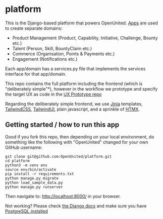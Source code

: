 # platform

This is the Django-based platform that powers OpenUnited. [Apps](https://docs.djangoproject.com/en/4.2/ref/applications/) are used to create separate domains:

- Product Management (Product, Capability, Initiative, Challenge, Bounty etc.)
- Talent (Person, Skill, BountyClaim etc.)
- Commerce (Organisation, Points & Payments etc.)
- Engagement (Notifications etc.)

Each app/domain has a services.py file that implements the services interface for that app/domain.

This repo contains the full platform including the frontend (which is "deliberately simple"*), however in the workflow we prototype and specify the target UX as code in the [UX Prototype repo](https://github.com/OpenUnited/ux-prototype)

Regarding the deliberately simple frontend, we use [Jinja](https://jinja.palletsprojects.com/en/3.1.x/) templates, [TailwindCSS](https://tailwindcss.com/), [TailwindUI](https://tailwindui.com/), plain javascript, and a sprinkle of [HTMX](https://htmx.org/).

## Getting started / how to run this app

Good if you fork this repo, then depending on your local environment, do something like the following with "OpenUnited" changed for your own GitHub username:

```
git clone git@github.com:OpenUnited/platform.git
cd platform
python3 -m venv env
source env/bin/activate
pip install -r requirements.txt
python manage.py migrate
python load_sample_data.py
python manage.py runserver
```

Then navigate to: [http://localhost:8000/](http://localhost:8000/) in your browser.

Not working? Please check [the Django docs](https://docs.djangoproject.com/en/4.2/intro/tutorial01/) and make sure you have [PostgreSQL installed](https://www.google.com/search?q=how+to+install+postgresql)

